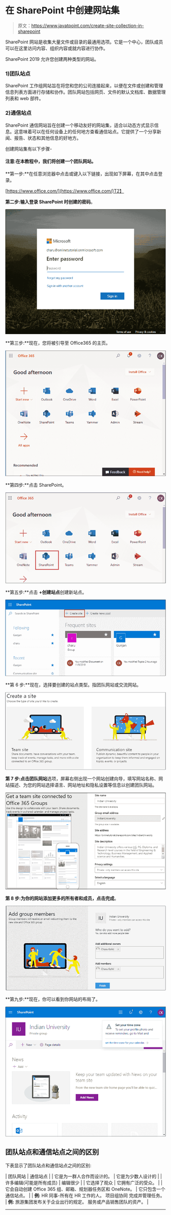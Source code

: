 # 在 SharePoint 中创建网站集

> 原文：<https://www.javatpoint.com/create-site-collection-in-sharepoint>

SharePoint 网站是收集大量文件或目录的最通用选项。它是一个中心，团队成员可以在这里访问内容、组织内容或就内容进行协作。

SharePoint 2019 允许您创建两种类型的网站。

### 1)团队站点

SharePoint 工作组网站旨在将您和您的公司连接起来，以便在文件或创建和管理信息列表方面进行存储和协作。团队网站包括网页、文件的默认文档库、数据管理列表和 web 部件。

### 2)通信站点

SharePoint 通信网站旨在创建一个移动友好的网站集，适合以动态方式显示信息。这意味着可以在任何设备上的任何地方查看通信站点。它提供了一个分享新闻、报告、状态和其他信息的好地方。

创建网站集有以下步骤-

#### 注意:在本教程中，我们将创建一个团队网站。

**第一步:**在任意浏览器中点击或键入以下链接，出现如下屏幕，在其中点击登录。

[https://www.office.com/](https://www.office.com/)T2】

**第二步:**输入登录 SharePoint 时创建的**密码**。

![Create a site collection in SharePoint 1](img/a9aa12cd12d6a190a014f5627e9e7419.png)

**第三步:**现在，您将被引导至 Office365 的主页。

![Create a site collection in SharePoint 2](img/27c8160adbcb88522e64b9403f311e08.png)

**第四步:**点击 SharePoint。

![Create a site collection in SharePoint 3](img/2017faedca5ed7272bc1be5cf7202ca4.png)

**第五步:**点击 **+创建站点**创建新站点。

![Create a site collection in SharePoint 4](img/5ffdaa77fcb068e2438de55006d18ec3.png)

**第 6 步:**现在，选择要创建的站点类型。指团队网站或交流网站。

![Create a site collection in SharePoint 5](img/3451e1481c29830d71b73d84d8a271fa.png)

**第 7 步:**点击**团队网站**选项，屏幕右侧出现一个网站创建向导，填写网站名称、网站描述、为您的网站选择语言、网站地址和隐私设置等信息以创建团队网站。

![Create a site collection in SharePoint 6](img/029e243720bb2acae3a81747c4663dcb.png)

**第 8 步:**为你的网站添加更多的所有者和成员，点击**完成**。

![Create a site collection in SharePoint 7](img/27ba309d6ac34ae4fecb17eb4f8bb8e1.png)

**第九步:**现在，你可以看到你网站的布局了。

![Create a site collection in SharePoint 8](img/03a62740c5fd5c5640900210b0c3ffb9.png)

## 团队站点和通信站点之间的区别

下表显示了团队站点和通信站点之间的区别:

| 团队网站 | 通信站点 |
| 它是为一群人合作而设计的。 | 它是为少数人设计的 |
| 许多编辑(可能是所有成员) | 编辑很少 |
| 它选择了观众 | 它拥有广泛的受众。 |
| 它会自动创建 Office 365 组、邮箱、规划器任务区和 OneNote。 | 它只包含一个通信站点。 |
| **例:**
HR 同事-所有在 HR 工作的人。
项目组协同
完成并管理任务。 | **例:**
旅游集团发布关于企业出行的规定。
服务或产品销售团队的资产。 |

* * *